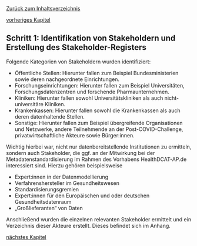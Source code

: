 [Zurück zum Inhaltsverzeichnis](https://healthdcat-ap-de.github.io/healthdcat-ap.de/report_stage_1.html)

[vorheriges Kapitel](https://healthdcat-ap-de.github.io/healthdcat-ap.de/report_stage_1/4_Beteiligungskonzept/4_Beteiligungskonzept.html)
## Schritt 1: Identifikation von Stakeholdern und Erstellung des Stakeholder-Registers
Folgende Kategorien von Stakeholdern wurden identifiziert:
* Öffentliche Stellen: Hierunter fallen zum Beispiel Bundesministerien sowie deren nachgeordnete Einrichtungen.
* Forschungseinrichtungen: Hierunter fallen zum Beispiel Universitäten, Forschungsdatenzentren und forschende Pharmaunternehmen.
* Kliniken: Hierunter fallen sowohl Universitätskliniken als auch nicht-universitäre Kliniken.
* Krankenkassen: Hierunter fallen sowohl die Krankenkassen als auch deren datenhaltende Stellen.
* Sonstige: Hierunter fallen zum Beispiel übergreifende Organisationen und Netzwerke, andere Teilnehmende an der Post-COVID-Challenge, privatwirtschaftliche Akteure sowie Bürger:innen.

Wichtig hierbei war, nicht nur datenbereitstellende Institutionen zu ermitteln, sondern auch Stakeholder, die ggf. an der Mitwirkung bei der Metadatenstandardisierung im Rahmen des Vorhabens HealthDCAT-AP.de interessiert sind. Hierzu gehören beispielsweise 
* Expert:innen in der Datenmodellierung
* Verfahrenshersteller im Gesundheitswesen
* Standardisierungsgremien
* Expert:innen für den Europäischen und oder deutschen Gesundheitsdatenraum
* „Großlieferanten“ von Daten

Anschließend wurden die einzelnen relevanten Stakeholder ermittelt und ein Verzeichnis dieser Akteure erstellt. Dieses befindet sich im Anhang.

[nächstes Kapitel](https://healthdcat-ap-de.github.io/healthdcat-ap.de/report_stage_1/4_Beteiligungskonzept/4.2_Schritt2_Planung_von_Strategien_zur_Einbindung_von_Stakeholdern.html)